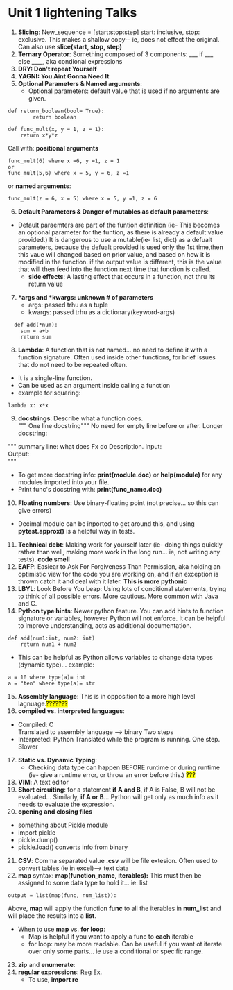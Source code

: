 # Unit 1 lightening Talks
1. **Slicing**: New_sequence = [start:stop:step] start: inclusive, stop: exclusive.  This makes a shallow copy-- ie, does not effect the original.  Can also use **slice(start, stop, step)**   
2. **Ternary Operator**: Something composed of 3 components: ___ if ___ else ____, aka condional expressions  
3. **DRY: Don't repeat Yourself**
4. **YAGNI: You Aint Gonna Need It**
5. **Optional Parameters & Named arguments**:
   - Optional parameters: default value that is used if no arguments are given.  
```
def return_boolean(bool= True):
        return boolean

def func_mult(x, y = 1, z = 1):
    return x*y*z
```
Call with: **positional arguments**
```
func_mult(6) where x =6, y =1, z = 1 
or
func_mult(5,6) where x = 5, y = 6, z =1
```

or **named arguments**:
```
func_mult(z = 6, x = 5) where x = 5, y =1, z = 6
```
6. **Default Parameters & Danger of mutables as default parameters**:
- Default paraemters are part of the funtion definition (ie- This becomes an optional parameter for the funtion, as there is already a default value provided.)  It is dangerous to use a mutable(ie- list, dict) as a defualt parameters, because the defualt provided is used only the 1st time,then this vaue will changed based on prior value, and based on how it is modified in the function.  if the output value is different, this is the value that will then feed into the function next time that function is called.
  - **side effects**: A lasting effect that occurs in a function, not thru its return value
7. **\*args and \*kwargs: unknown # of parameters**
   - args: passed trhu as a tuple
   - kwargs: passed trhu as a dictionary(keyword-args)
```
  def add(*num):
    sum = a+b
    return sum
```
8. **Lambda**: A function that is not named... no need to define it with a function signature.  Often used inside other functions, for brief issues that do not need to be repeated often. 
- It is a single-line function.
- Can be used as an argument inside calling a function
- example for squaring:
```
lambda x: x*x
```
9.  **docstrings**:
 Describe what a function does.     
 """ One line docstring""" 
 No need for empty line before or after. Longer docstring:

 """
 summary line: what does Fx do
 Description. Input:  
 Output:  
 """   
     
- To get more docstring info: **print(module.__doc__)** or **help(module)** for any modules imported into your file.   
- Print func's docstring with: **print(func_name.__doc__)**   

10. **Floating numbers**:  Use binary-floating point (not precise... so this can give errors)  
- Decimal module can be inported to get around this, and using **pytest.approx()** is a helpful way in tests.    
11. **Technical debt**: Making work for yourself later (ie- doing things quickly rather than well, making more work in the long run... ie, not writing any tests). **code smell**   
12. **EAFP**: Easiear to Ask For Forgiveness Than Permission, aka holding an optimistic view for the code you are working on, and if an exception is thrown catch it and deal with it later.  **This is more pythonic**
13. **LBYL**: Look Before You Leap: Using lots of conditional statements, trying to think of all possible errors. More cautious. More common with Java and C.  
14. **Python type hints**: Newer python feature. You can add hints to function signature or variables, however Python will not enforce.  It can be helpful to improve understanding, acts as additional documentation.
```
def add(num1:int, num2: int)
    return num1 + num2
```
- This can be helpful as Python allows variables to change data types (dynamic type)... example:
```
a = 10 where type(a)= int
a = "ten" where type(a)= str
```
15. **Assembly language**: This is in opposition to a more high level lagnuage.<mark>???????</mark>
16. **compiled vs. interpreted languages**: 
- Compiled: C  
  Translated to assembly language --> binary
  Two steps
- Interpreted: Python
  Translated while the program is running.
  One step. Slower
17. **Static vs. Dynamic Typing**:
    - Checking data type can happen BEFORE runtime or during runtime (ie- give a runtime error, or throw an error before this.) <mark> ??? </mark>
18.  **VIM**: A text editor
19.  **Short circuiting**:  for a statement **if A and B**, if A is False, B will not be evaluated... Similarly, **if A or B**... Python will get only as much info as it needs to evaluate the expression.
20.  **opening and closing files** 
- something about Pickle module
- import pickle
- pickle.dump()
- pickle.load() converts info from binary
21. **CSV**: Comma separated value **.csv** will be file extesion. Often used to convert tables (ie in excel)--> text data
22. **map**
syntax: **map(function_name, iterables):** This must then be assigned to some data type to hold it... ie: list
```
output = list(map(func, num_list)):
```
Above, **map** will apply the function **func** to all the iterables in **num_list** and will place the results into a **list**.
- When to use **map** vs. **for loop**:
  - Map is helpful if you want to apply a func to **each** iterable 
  - for loop: may be more readable. Can be useful if you want ot iterate over only some parts... ie use a conditional or specific range.

23. **zip** and **enumerate**:
24. **regular expressions**: Reg Ex.  
    - To use, **import re**

